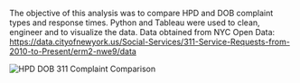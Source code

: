 The objective of this analysis was to compare HPD and DOB complaint types and response times. Python and Tableau were used to clean, engineer and to visualize the data. Data obtained from NYC Open Data:
https://data.cityofnewyork.us/Social-Services/311-Service-Requests-from-2010-to-Present/erm2-nwe9/data

![HPD DOB 311 Complaint Comparison](https://user-images.githubusercontent.com/11237613/143050361-208a7e96-c034-4d17-bea0-922bebda814f.png)
